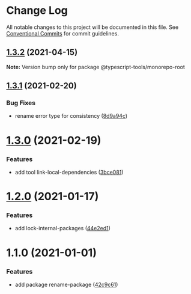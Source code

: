 # Change Log

All notable changes to this project will be documented in this file.
See [Conventional Commits](https://conventionalcommits.org) for commit guidelines.

## [1.3.2](https://github.com/typescript-tools/typescript-tools/compare/@typescript-tools/monorepo-root@1.3.1...@typescript-tools/monorepo-root@1.3.2) (2021-04-15)

**Note:** Version bump only for package @typescript-tools/monorepo-root





## [1.3.1](https://github.com/typescript-tools/typescript-tools/compare/@typescript-tools/monorepo-root@1.3.0...@typescript-tools/monorepo-root@1.3.1) (2021-02-20)


### Bug Fixes

* rename error type for consistency ([8d9a94c](https://github.com/typescript-tools/typescript-tools/commit/8d9a94c91f87968345f2b3d49fbd1cf586c87c5c))





# [1.3.0](https://github.com/typescript-tools/typescript-tools/compare/@typescript-tools/monorepo-root@1.2.0...@typescript-tools/monorepo-root@1.3.0) (2021-02-19)


### Features

* add tool link-local-dependencies ([3bce081](https://github.com/typescript-tools/typescript-tools/commit/3bce081bf09141cb8fd6867eb59d4b9dc45276c0))





# [1.2.0](https://github.com/typescript-tools/typescript-tools/compare/@typescript-tools/monorepo-root@1.1.0...@typescript-tools/monorepo-root@1.2.0) (2021-01-17)


### Features

* add lock-internal-packages ([44e2ed1](https://github.com/typescript-tools/typescript-tools/commit/44e2ed1cebba3a02e48ca5c6bd9c67aa21b178ed))





# 1.1.0 (2021-01-01)


### Features

* add package rename-package ([42c9c61](https://github.com/typescript-tools/typescript-tools/commit/42c9c61524dc58244a64bf01699dbc737504a111))
